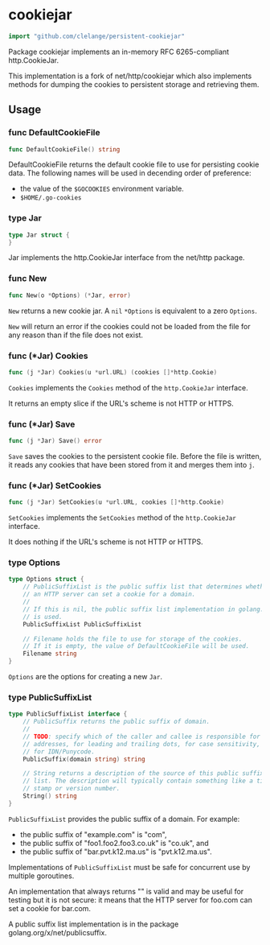 # cookiejar

```go
import "github.com/clelange/persistent-cookiejar"
```

Package cookiejar implements an in-memory RFC 6265-compliant http.CookieJar.

This implementation is a fork of net/http/cookiejar which also implements
methods for dumping the cookies to persistent storage and retrieving them.

## Usage

### func DefaultCookieFile

```go
func DefaultCookieFile() string
```

DefaultCookieFile returns the default cookie file to use for persisting cookie
data. The following names will be used in decending order of preference:

- the value of the `$GOCOOKIES` environment variable.
- `$HOME/.go-cookies`

### type Jar

```go
type Jar struct {
}
```

Jar implements the http.CookieJar interface from the net/http package.

### func New

```go
func New(o *Options) (*Jar, error)
```

`New` returns a new cookie jar. A `nil` `*Options` is equivalent to a zero `Options`.

`New` will return an error if the cookies could not be loaded from the file for
any reason than if the file does not exist.

### func (*Jar) Cookies

```go
func (j *Jar) Cookies(u *url.URL) (cookies []*http.Cookie)
```

`Cookies` implements the `Cookies` method of the `http.CookieJar` interface.

It returns an empty slice if the URL's scheme is not HTTP or HTTPS.

### func (*Jar) Save

```go
func (j *Jar) Save() error
```

`Save` saves the cookies to the persistent cookie file. Before the file is
written, it reads any cookies that have been stored from it and merges them into
`j`.

### func (*Jar) SetCookies

```go
func (j *Jar) SetCookies(u *url.URL, cookies []*http.Cookie)
```

`SetCookies` implements the `SetCookies` method of the `http.CookieJar` interface.

It does nothing if the URL's scheme is not HTTP or HTTPS.

### type Options

```go
type Options struct {
    // PublicSuffixList is the public suffix list that determines whether
    // an HTTP server can set a cookie for a domain.
    //
    // If this is nil, the public suffix list implementation in golang.org/x/net/publicsuffix
    // is used.
    PublicSuffixList PublicSuffixList

    // Filename holds the file to use for storage of the cookies.
    // If it is empty, the value of DefaultCookieFile will be used.
    Filename string
}
```

`Options` are the options for creating a new `Jar`.

### type PublicSuffixList

```go
type PublicSuffixList interface {
    // PublicSuffix returns the public suffix of domain.
    //
    // TODO: specify which of the caller and callee is responsible for IP
    // addresses, for leading and trailing dots, for case sensitivity, and
    // for IDN/Punycode.
    PublicSuffix(domain string) string

    // String returns a description of the source of this public suffix
    // list. The description will typically contain something like a time
    // stamp or version number.
    String() string
}
```

`PublicSuffixList` provides the public suffix of a domain. For example:

- the public suffix of "example.com" is "com",
- the public suffix of "foo1.foo2.foo3.co.uk" is "co.uk", and
- the public suffix of "bar.pvt.k12.ma.us" is "pvt.k12.ma.us".

Implementations of `PublicSuffixList` must be safe for concurrent use by multiple
goroutines.

An implementation that always returns "" is valid and may be useful for testing
but it is not secure: it means that the HTTP server for foo.com can set a cookie
for bar.com.

A public suffix list implementation is in the package
golang.org/x/net/publicsuffix.
